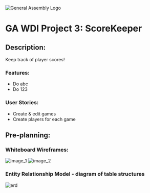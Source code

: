 ![General Assembly Logo](http://i.imgur.com/ke8USTq.png)

# GA WDI Project 3: ScoreKeeper

## Description:
Keep track of player scores!

### Features:
- Do abc
- Do 123

### User Stories:
- Create & edit games
- Create players for each game

## Pre-planning:
### Whiteboard Wireframes:
![image_1](image_1.jpg)
![image_2](image_2.jpg)

### Entity Relationship Model - diagram of table structures
![erd](erd.jpg)



